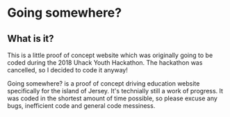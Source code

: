 # Going somewhere?

## What is it?

This is a little proof of concept website which was originally going to be coded during the 2018 Uhack Youth Hackathon. The hackathon was cancelled, so I decided to code it anyway!

Going somewhere? is a proof of concept driving education website specifically for the island of Jersey. It's technially still a work of progress. It was coded in the shortest amount of time possible, so please excuse any bugs, inefficient code and general code messiness. 
